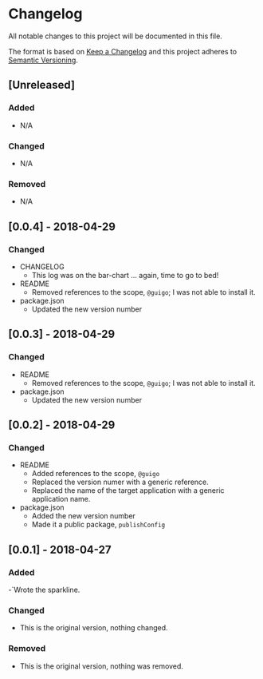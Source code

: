 # Changelog
All notable changes to this project will be documented in this file.

The format is based on [Keep a Changelog](http://keepachangelog.com/en/1.0.0/)
and this project adheres to [Semantic Versioning](http://semver.org/spec/v2.0.0.html).

## [Unreleased]
### Added
- N/A

### Changed
- N/A

### Removed
- N/A

## [0.0.4] - 2018-04-29
### Changed
* CHANGELOG
    * This log was on the bar-chart ... again, time to go to bed!
* README
    * Removed references to the scope, `@guigo`; I was not able to install it.
* package.json
    * Updated the new version number

## [0.0.3] - 2018-04-29
### Changed
* README
    * Removed references to the scope, `@guigo`; I was not able to install it.
* package.json
    * Updated the new version number

## [0.0.2] - 2018-04-29
### Changed
* README
    * Added references to the scope, `@guigo`
    * Replaced the version numer with a generic reference.
    * Replaced the name of the target application with a generic application name.
* package.json
    * Added the new version number
    * Made it a public package, `publishConfig`

## [0.0.1] - 2018-04-27
### Added
-`Wrote the sparkline.

### Changed
- This is the original version, nothing changed.

### Removed
- This is the original version, nothing was removed.
